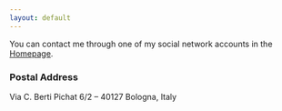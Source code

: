 ```yaml
---
layout: default 
---
```


You can contact me through one of my social network accounts in the [Homepage](/).

### Postal Address

Via C. Berti Pichat 6/2 – 40127 Bologna, Italy
